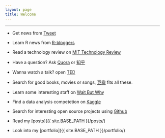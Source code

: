 ```yaml
---
layout: page
title: Welcome
---
```


------------------

- Get news from [Tweet](https://twitter.com) 

- Learn R news from [R-bloggers](http://www.r-bloggers.com)

- Read a technology review on [MIT Technology Review](https://www.technologyreview.com)

- Have a question? Ask [Quora](https://www.quora.com) or [知乎](https://www.zhihu.com)

- Wanna watch a talk? open [TED](https://www.ted.com/talks?sort=newest)

- Search for good books, movies or songs, [豆瓣](https://www.douban.com) fits all these. 

- Learn some interesting staff on [Wait But Why](http://waitbutwhy.com)

- Find a data analysis competetion on [Kaggle](https://www.kaggle.com)

- Search for interesting open source projects using [Github](https://github.com/haoeric)

- Read my [posts]({{ site.BASE_PATH }}/posts/) 

- Look into my [portfolio]({{ site.BASE_PATH }}/portfolio/)

